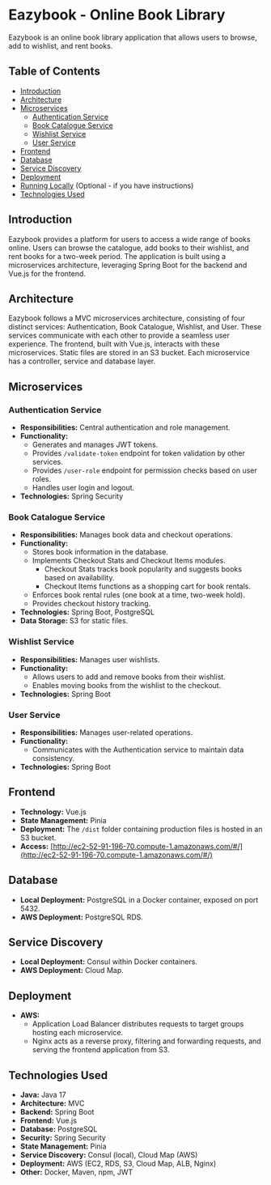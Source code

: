 # Eazybook - Online Book Library

Eazybook is an online book library application that allows users to browse, add to wishlist, and rent books.

## Table of Contents

- [Introduction](#introduction)
- [Architecture](#architecture)
- [Microservices](#microservices)
    - [Authentication Service](#authentication-service)
    - [Book Catalogue Service](#book-catalogue-service)
    - [Wishlist Service](#wishlist-service)
    - [User Service](#user-service)
- [Frontend](#frontend)
- [Database](#database)
- [Service Discovery](#service-discovery)
- [Deployment](#deployment)
- [Running Locally](#running-locally) (Optional - if you have instructions)
- [Technologies Used](#technologies-used)


## Introduction

Eazybook provides a platform for users to access a wide range of books online.  Users can browse the catalogue, add books to their wishlist, and rent books for a two-week period.  The application is built using a microservices architecture, leveraging Spring Boot for the backend and Vue.js for the frontend.

## Architecture

Eazybook follows a MVC microservices architecture, consisting of four distinct services: Authentication, Book Catalogue, Wishlist, and User. These services communicate with each other to provide a seamless user experience.  The frontend, built with Vue.js, interacts with these microservices. Static files are stored in an S3 bucket.
Each microservice has a controller, service and database layer. 
## Microservices

### Authentication Service

- **Responsibilities:** Central authentication and role management.
- **Functionality:**
    - Generates and manages JWT tokens.
    - Provides `/validate-token` endpoint for token validation by other services.
    - Provides `/user-role` endpoint for permission checks based on user roles.
    - Handles user login and logout.
- **Technologies:** Spring Security

### Book Catalogue Service

- **Responsibilities:** Manages book data and checkout operations.
- **Functionality:**
    - Stores book information in the database.
    - Implements Checkout Stats and Checkout Items modules.
        - Checkout Stats tracks book popularity and suggests books based on availability.
        - Checkout Items functions as a shopping cart for book rentals.
    - Enforces book rental rules (one book at a time, two-week hold).
    - Provides checkout history tracking.
- **Technologies:** Spring Boot, PostgreSQL
- **Data Storage:** S3 for static files.

### Wishlist Service

- **Responsibilities:** Manages user wishlists.
- **Functionality:**
    - Allows users to add and remove books from their wishlist.
    - Enables moving books from the wishlist to the checkout.
- **Technologies:** Spring Boot

### User Service

- **Responsibilities:** Manages user-related operations.
- **Functionality:**
    - Communicates with the Authentication service to maintain data consistency.
- **Technologies:** Spring Boot

## Frontend

- **Technology:** Vue.js
- **State Management:** Pinia
- **Deployment:** The `/dist` folder containing production files is hosted in an S3 bucket.
- **Access:** [http://ec2-52-91-196-70.compute-1.amazonaws.com/#/](http://ec2-52-91-196-70.compute-1.amazonaws.com/#/)

## Database

- **Local Deployment:** PostgreSQL in a Docker container, exposed on port 5432.
- **AWS Deployment:** PostgreSQL RDS.

## Service Discovery

- **Local Deployment:** Consul within Docker containers.
- **AWS Deployment:** Cloud Map.

## Deployment

- **AWS:**
    - Application Load Balancer distributes requests to target groups hosting each microservice.
    - Nginx acts as a reverse proxy, filtering and forwarding requests, and serving the frontend application from S3.

## Technologies Used

- **Java:** Java 17
- **Architecture:** MVC
- **Backend:** Spring Boot
- **Frontend:** Vue.js
- **Database:** PostgreSQL
- **Security:** Spring Security
- **State Management:** Pinia
- **Service Discovery:** Consul (local), Cloud Map (AWS)
- **Deployment:** AWS (EC2, RDS, S3, Cloud Map, ALB, Nginx)
- **Other:** Docker, Maven, npm, JWT